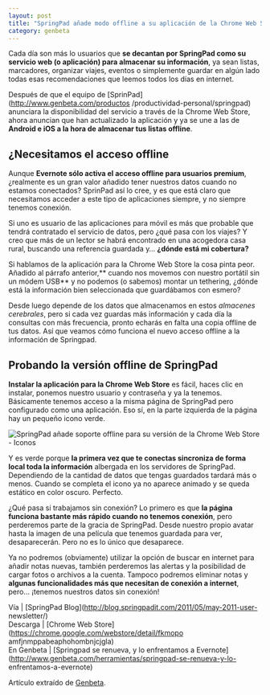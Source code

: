 ```yaml
---
layout: post
title: "SpringPad añade modo offline a su aplicación de la Chrome Web Store"
category: genbeta
---
```





Cada día son más lo usuarios que **se decantan por SpringPad como su servicio
web (o aplicación) para almacenar su información**, ya sean listas,
marcadores, organizar viajes, eventos o simplemente guardar en algún lado
todas esas recomendaciones que leemos todos los días en internet.

Después de que el equipo de [SprinPad](http://www.genbeta.com/productos
/productividad-personal/springpad) anunciara la disponibilidad del servicio a
través de la Chrome Web Store, ahora anuncian que han actualizado la
aplicación y ya se une a las de **Android e iOS a la hora de almacenar tus
listas offline**.  
  

## ¿Necesitamos el acceso offline

  
Aunque **Evernote sólo activa el acceso offline para usuarios premium**,
¿realmente es un gran valor añadido tener nuestros datos cuando no estamos
conectados? SprinPad así lo cree, y es que está claro que necesitamos acceder
a este tipo de aplicaciones siempre, y no siempre tenemos conexión.

Si uno es usuario de las aplicaciones para móvil es más que probable que
tendrá contratado el servicio de datos, pero ¿qué pasa con los viajes? Y creo
que más de un lector se habrá encontrado en una acogedora casa rural, buscando
una referencia guardada y… **¿dónde está mi cobertura?**

Si hablamos de la aplicación para la Chrome Web Store la cosa pinta peor.
Añadido al párrafo anterior,** cuando nos movemos con nuestro portátil sin un
módem USB** y no podemos (o sabemos) montar un tethering, ¿dónde está la
información bien seleccionada que guardábamos con esmero?

Desde luego depende de los datos que almacenamos en estos _almacenes
cerebrales_, pero si cada vez guardas más información y cada día la consultas
con más frecuencia, pronto echarás en falta una copia offline de tus datos.
Así que veamos cómo funciona el nuevo acceso offline a la información de
Springpad.

## Probando la versión offline de SpringPad

  
**Instalar la aplicación para la Chrome Web Store** es fácil, haces clic en instalar, ponemos nuestro usuario y contraseña y ya la tenemos. Básicamente tenemos acceso a la misma página de SpringPad pero configurado como una aplicación. Eso sí, en la parte izquierda de la página hay un pequeño icono verde.

![SpringPad añade soporte offline para su versión de la Chrome Web Store -
Iconos](http://img.genbeta.com/2011/05/springpad-soporte-offline.jpg)

Y es verde porque **la primera vez que te conectas sincroniza de forma local
toda la información** albergada en los servidores de SpringPad. Dependiendo de
la cantidad de datos que tengas guardados tardará más o menos. Cuando se
completa el icono ya no aparece animado y se queda estático en color oscuro.
Perfecto.

¿Qué pasa si trabajamos sin conexión? Lo primero es que **la página funciona
bastante más rápido cuando no tenemos conexión**, pero perderemos parte de la
gracia de SpringPad. Desde nuestro propio avatar hasta la imagen de una
película que tenemos guardada para ver, desaparecerán. Pero no es lo único que
desaparece.

Ya no podremos (obviamente) utilizar la opción de buscar en internet para
añadir notas nuevas, también perderemos las alertas y la posibilidad de cargar
fotos o archivos a la cuenta. Tampoco podremos eliminar notas y **algunas
funcionalidades más que necesitan de conexión a internet**, pero… ¡tenemos
nuestros datos sin conexión!

Vía | [SpringPad Blog](http://blog.springpadit.com/2011/05/may-2011-user-
newsletter/)  
Descarga | [Chrome Web Store](https://chrome.google.com/webstore/detail/fkmopo
amfjnmppabeaphohombnjcjgla)  
En Genbeta | [Springpad se renueva, y lo enfrentamos a
Evernote](http://www.genbeta.com/herramientas/springpad-se-renueva-y-lo-
enfrentamos-a-evernote)

Artículo extraído de [Genbeta](http://www.genbeta.com).